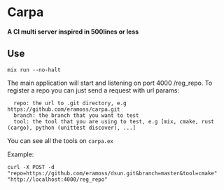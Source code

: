 # Carpa

**A CI multi server inspired in 500lines or less**

## Use

``` shell
mix run --no-halt
```

The main application will start and listening on port 4000 /reg_repo.
To register a repo you can just send a request with url params:

```
  repo: the url to .git directory, e.g https://github.com/eramoss/carpa.git
  branch: the branch that you want to test
  tool: the tool that you are using to test, e.g [mix, cmake, rust (cargo), python (unittest discover), ...] 
```
You can see all the tools on `carpa.ex`

Example:

``` shell
curl -X POST -d "repo=https://github.com/eramoss/dsun.git&branch=master&tool=cmake" "http://localhost:4000/reg_repo"
```
